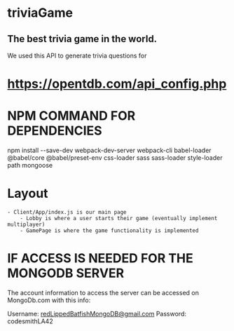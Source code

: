 # triviaGame

## The best trivia game in the world.

We used this API to generate trivia questions for

# https://opentdb.com/api_config.php

# NPM COMMAND FOR DEPENDENCIES

npm install --save-dev webpack-dev-server webpack-cli babel-loader @babel/core @babel/preset-env css-loader sass sass-loader style-loader path mongoose

# Layout

    - Client/App/index.js is our main page
        - Lobby is where a user starts their game (eventually implement multiplayer)
        - GamePage is where the game functionality is implemented

# IF ACCESS IS NEEDED FOR THE MONGODB SERVER

The account information to access the server can be accessed on MongoDb.com with this info:

Username: redLippedBatfishMongoDB@gmail.com
Password: codesmithLA42
